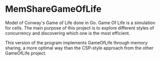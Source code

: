 # MemShareGameOfLife
Model of Conway's Game of Life done in Go. Game Of Life is a simulation for cells. The main purpose of this project is to explore different styles of concurrency and discovering which one is the most efficient.

This version of the program implements GameOfLife through memory sharing, a more optimal way than the CSP-style approach from the other GameOfLife project.
